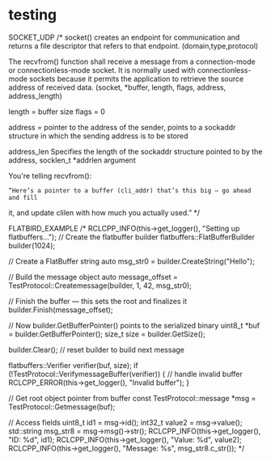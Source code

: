 # testing

SOCKET_UDP
/*
socket() creates an endpoint for communication and returns a file descriptor
that refers to that endpoint. (domain,type,protocol)

The recvfrom() function shall receive a message from a connection-mode or
connectionless-mode socket. It is normally used with connectionless-mode sockets
because it permits the application to retrieve the source address of received
data.
(socket, *buffer, length, flags, address, address_length)

length = buffer size
flags = 0

address = pointer to the address of the sender, points to a sockaddr structure
in which the sending address is to be stored

address_len
    Specifies the length of the sockaddr structure pointed to by the address,
socklen_t *addrlen argument

You're telling recvfrom():

    “Here’s a pointer to a buffer (cli_addr) that’s this big — go ahead and fill
it, and update clilen with how much you actually used.”
*/

FLATBIRD_EXAMPLE
/*
RCLCPP_INFO(this->get_logger(), "Setting up flatbuffers...");
  // Create the flatbuffer builder
  flatbuffers::FlatBufferBuilder builder(1024);

  // Create a FlatBuffer string
  auto msg_str0 = builder.CreateString("Hello");

  // Build the message object
  auto message_offset = TestProtocol::Createmessage(builder, 1, 42, msg_str0);

  // Finish the buffer — this sets the root and finalizes it
  builder.Finish(message_offset);

  // Now builder.GetBufferPointer() points to the serialized binary
  uint8_t *buf = builder.GetBufferPointer();
  size_t size = builder.GetSize();

  builder.Clear(); // reset builder to build next message

  flatbuffers::Verifier verifier(buf, size);
  if (!TestProtocol::VerifymessageBuffer(verifier)) {
    // handle invalid buffer
    RCLCPP_ERROR(this->get_logger(), "Invalid buffer");
  }

  // Get root object pointer from buffer
  const TestProtocol::message *msg = TestProtocol::Getmessage(buf);

  // Access fields
  uint8_t id1 = msg->id();
  int32_t value2 = msg->value();
  std::string msg_str8 = msg->msg()->str();
  RCLCPP_INFO(this->get_logger(), "ID: %d", id1);
  RCLCPP_INFO(this->get_logger(), "Value: %d", value2);
  RCLCPP_INFO(this->get_logger(), "Message: %s", msg_str8.c_str());
*/
  
